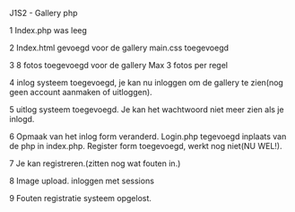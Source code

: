 J1S2 - Gallery php

1
Index.php was leeg


2 
Index.html gevoegd voor de gallery
main.css toegevoegd


3
8 fotos toegevoegd voor de gallery
Max 3 fotos per regel


4
inlog systeem toegevoegd, je kan nu inloggen om de gallery te zien(nog geen account aanmaken of uitloggen).


5
uitlog systeem toegevoegd. Je kan het wachtwoord niet meer zien als je inlogd. 


6
Opmaak van het inlog form veranderd. Login.php tegevoegd inplaats van de php in index.php. Register form toegevoegd, werkt nog niet(NU WEL!). 


7
Je kan registreren.(zitten nog wat fouten in.)


8
Image upload.
inloggen met sessions


9
Fouten registratie systeem opgelost.
